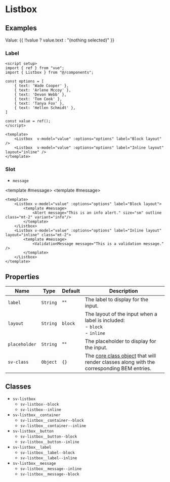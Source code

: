 <script setup>
import { ref } from "vue";
import { Alert, Listbox, ValidationMessage } from "@/components";

const options = [
    { text: 'Wade Cooper' },
    { text: 'Arlene Mccoy' },
    { text: 'Devon Webb' },
    { text: 'Tom Cook' },
    { text: 'Tanya Fox' },
    { text: 'Hellen Schmidt' },
]

const value = ref();
</script>

<style>
.vt-doc ul {
    padding-left: 0;
}
</style>

# Listbox

## Examples

Value: {{  !!value ? value.text : "(nothing selected)" }}

<Listbox v-model="value" :options="options"/>

### Label

<Listbox  v-model="value" :options="options" label="Block layout" />
<Listbox  v-model="value" :options="options" label="Inline layout" layout="inline" class="mt-2" />

```vue
<script setup>
import { ref } from "vue";
import { Listbox } from "@/components";

const options = [
    { text: 'Wade Cooper' },
    { text: 'Arlene Mccoy' },
    { text: 'Devon Webb' },
    { text: 'Tom Cook' },
    { text: 'Tanya Fox' },
    { text: 'Hellen Schmidt' },
]

const value = ref();
</script>

<template>
    <Listbox  v-model="value" :options="options" label="Block layout" />
    <Listbox  v-model="value" :options="options" label="Inline layout" layout="inline" />
</template>
```

### Slot

- `message`

<Listbox v-model="value" :options="options" label="Block layout"><template #message><Alert message="This is an info alert." size="sm" outline class="mt-2" variant="info"/></template></Listbox>
<Listbox v-model="value" :options="options" label="Inline layout" layout="inline" class="mt-2"><template #message><ValidationMessage message="This is a validation message." /></template></Listbox>

```vue
<template>
    <Listbox v-model="value" :options="options" label="Block layout">
        <template #message>
            <Alert message="This is an info alert." size="sm" outline class="mt-2" variant="info"/>
        </template>
    </Listbox>
    <Listbox v-model="value" :options="options" label="Inline layout" layout="inline" class="mt-2">
        <template #message>
            <ValidationMessage message="This is a validation message." />
        </template>
    </Listbox>
</template>
```

## Properties

| Name          | Type     | Default     | Description                                                                                                        |
| ------------- | -------- | ----------- | ------------------------------------------------------------------------------------------------------------------ |
| `label`       | `String` | ""          | The label to display for the input.                                                                                |
| `layout`      | `String` | `block`     | The layout of the input when a label is included:<br/>- `block`<br/>- `inline`                                     |
| `placeholder` | `String` | ""          | The placeholder to display for the input.                                                                          |
| `sv-class`    | `Object` | `{}`        | The [core class object](/components/core-class) that will render classes along with the corresponding BEM entries. |

## Classes

- `sv-listbox`
  - `sv-listbox--block`
  - `sv-listbox--inline`
- `sv-listbox__container`
  - `sv-listbox__container--block` 
  - `sv-listbox__container--inline`
- `sv-listbox__button`
  - `sv-listbox__button--block` 
  - `sv-listbox__button--inline`
- `sv-listbox__label`
  - `sv-listbox__label--block` 
  - `sv-listbox__label--inline`
- `sv-listbox__message`
  - `sv-listbox__message--inline`
  - `sv-listbox__message--block`